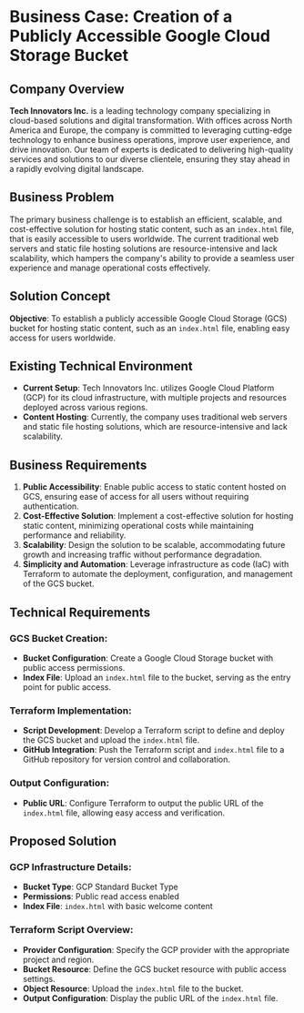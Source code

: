# Business Case: Creation of a Publicly Accessible Google Cloud Storage Bucket

## Company Overview

**Tech Innovators Inc.** is a leading technology company specializing in cloud-based solutions and digital transformation. With offices across North America and Europe, the company is committed to leveraging cutting-edge technology to enhance business operations, improve user experience, and drive innovation. Our team of experts is dedicated to delivering high-quality services and solutions to our diverse clientele, ensuring they stay ahead in a rapidly evolving digital landscape.

## Business Problem

The primary business challenge is to establish an efficient, scalable, and cost-effective solution for hosting static content, such as an `index.html` file, that is easily accessible to users worldwide. The current traditional web servers and static file hosting solutions are resource-intensive and lack scalability, which hampers the company's ability to provide a seamless user experience and manage operational costs effectively.



## Solution Concept

**Objective**: To establish a publicly accessible Google Cloud Storage (GCS) bucket for hosting static content, such as an `index.html` file, enabling easy access for users worldwide.

## Existing Technical Environment

- **Current Setup**: Tech Innovators Inc. utilizes Google Cloud Platform (GCP) for its cloud infrastructure, with multiple projects and resources deployed across various regions.
- **Content Hosting**: Currently, the company uses traditional web servers and static file hosting solutions, which are resource-intensive and lack scalability.

## Business Requirements

1. **Public Accessibility**: Enable public access to static content hosted on GCS, ensuring ease of access for all users without requiring authentication.
2. **Cost-Effective Solution**: Implement a cost-effective solution for hosting static content, minimizing operational costs while maintaining performance and reliability.
3. **Scalability**: Design the solution to be scalable, accommodating future growth and increasing traffic without performance degradation.
4. **Simplicity and Automation**: Leverage infrastructure as code (IaC) with Terraform to automate the deployment, configuration, and management of the GCS bucket.

## Technical Requirements

### GCS Bucket Creation:

- **Bucket Configuration**: Create a Google Cloud Storage bucket with public access permissions.
- **Index File**: Upload an `index.html` file to the bucket, serving as the entry point for public access.

### Terraform Implementation:

- **Script Development**: Develop a Terraform script to define and deploy the GCS bucket and upload the `index.html` file.
- **GitHub Integration**: Push the Terraform script and `index.html` file to a GitHub repository for version control and collaboration.

### Output Configuration:

- **Public URL**: Configure Terraform to output the public URL of the `index.html` file, allowing easy access and verification.

## Proposed Solution

### GCP Infrastructure Details:

- **Bucket Type**: GCP Standard Bucket Type
- **Permissions**: Public read access enabled
- **Index File**: `index.html` with basic welcome content

### Terraform Script Overview:

- **Provider Configuration**: Specify the GCP provider with the appropriate project and region.
- **Bucket Resource**: Define the GCS bucket resource with public access settings.
- **Object Resource**: Upload the `index.html` file to the bucket.
- **Output Configuration**: Display the public URL of the `index.html` file.